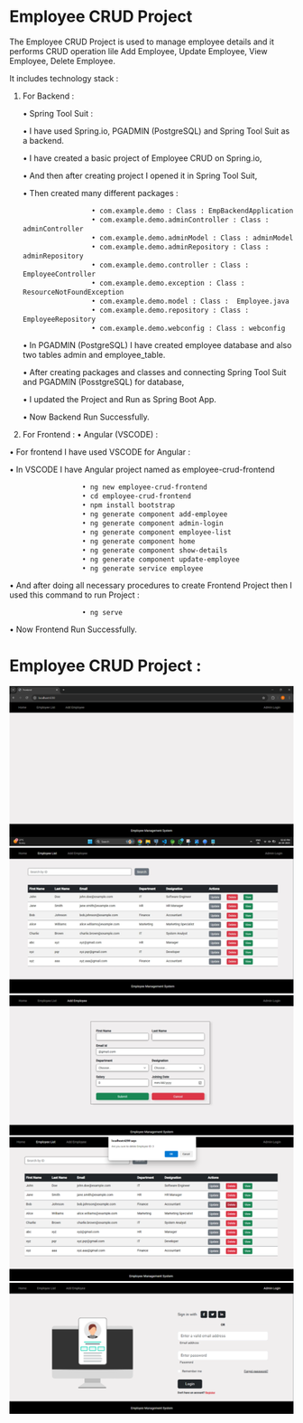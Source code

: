 # Employee CRUD Project

The Employee CRUD Project is used to manage employee details and it performs CRUD operation lile Add Employee, Update Employee, View Employee, Delete Employee.

It includes technology stack :

1) For Backend :
   
   • Spring Tool Suit :
   
     • I have used Spring.io,  PGADMIN (PostgreSQL) and Spring Tool Suit as a backend.
   
     • I have created a basic project of   Employee CRUD on Spring.io,

     • And then after creating project I opened it in Spring Tool Suit,

     • Then created many different packages :
   
                        • com.example.demo : Class : EmpBackendApplication
                        • com.example.demo.adminController : Class : adminController
                        • com.example.demo.adminModel : Class : adminModel
                        • com.example.demo.adminRepository : Class : adminRepository
                        • com.example.demo.controller : Class : EmployeeController
                        • com.example.demo.exception : Class : ResourceNotFoundException
                        • com.example.demo.model : Class :  Employee.java
                        • com.example.demo.repository : Class : EmployeeRepository
                        • com.example.demo.webconfig : Class : webconfig
   
   • In PGADMIN (PostgreSQL) I have created employee database and also two tables admin and employee_table.
  
   • After creating packages and classes and connecting Spring Tool Suit and PGADMIN (PosstgreSQL) for database,
   
   • I updated the Project and Run as Spring Boot App.
   
   • Now Backend Run Successfully.
                        
2) For Frontend :
  • Angular (VSCODE) :

  • For frontend I have used VSCODE for Angular :

  • In VSCODE I have Angular project named as employee-crud-frontend
   

                      • ng new employee-crud-frontend
                      • cd employee-crud-frontend
                      • npm install bootstrap
                      • ng generate component add-employee
                      • ng generate component admin-login
                      • ng generate component employee-list
                      • ng generate component home
                      • ng generate component show-details
                      • ng generate component update-employee
                      • ng generate service employee
   
   • And after doing all necessary procedures to create Frontend Project then I used this command to run Project :

                      • ng serve
   
   • Now Frontend Run Successfully.
  
   # Employee CRUD Project :
 
   ![image alt](https://github.com/SC2709/JavaFullStackFinalProject/blob/4b66e618802a1ce48b638ff3a0680d12ce8afa7c/Screenshots/Home%20Page.png)
   ![image alt](https://github.com/SC2709/JavaFullStackFinalProject/blob/4b66e618802a1ce48b638ff3a0680d12ce8afa7c/Screenshots/Employee%20List.png)
   ![image alt](https://github.com/SC2709/JavaFullStackFinalProject/blob/4b66e618802a1ce48b638ff3a0680d12ce8afa7c/Screenshots/Add%20Employee.png)
   ![image alt](https://github.com/SC2709/JavaFullStackFinalProject/blob/4b66e618802a1ce48b638ff3a0680d12ce8afa7c/Screenshots/Delete%20Employee.png)
   ![image alt](https://github.com/SC2709/JavaFullStackFinalProject/blob/4b66e618802a1ce48b638ff3a0680d12ce8afa7c/Screenshots/Admin%20Login.png)


                       
